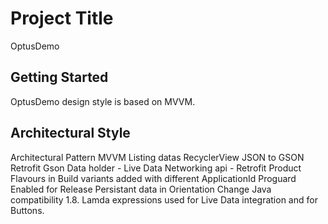 # Project Title
OptusDemo

## Getting Started
OptusDemo design style is based on MVVM.

## Architectural Style

Architectural Pattern	MVVM
Listing datas	RecyclerView
JSON to GSON	Retrofit Gson
Data holder - Live Data
Networking api -	Retrofit
Product Flavours in Build variants added with different ApplicationId
Proguard Enabled for Release 
Persistant data in Orientation Change
Java compatibility	1.8. Lamda expressions used for Live Data integration and for Buttons.
